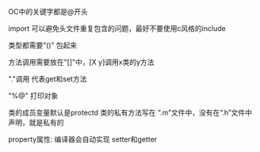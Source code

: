OC中的关键字都是@开头

import 可以避免头文件重复包含的问题，最好不要使用c风格的include

类型都需要“()” 包起来

方法调用需要放在"[]"中，[X y]调用x类的y方法

"."调用 代表get和set方法

"%@" 打印对象

类的成员变量默认是protectd
类的私有方法写在 “.m”文件中，没有在“.h”文件中声明，就是私有的

property属性: 编译器会自动实现 setter和getter